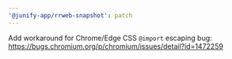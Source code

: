 ```yaml
---
'@junify-app/rrweb-snapshot': patch
---
```


Add workaround for Chrome/Edge CSS `@import` escaping bug: https://bugs.chromium.org/p/chromium/issues/detail?id=1472259
